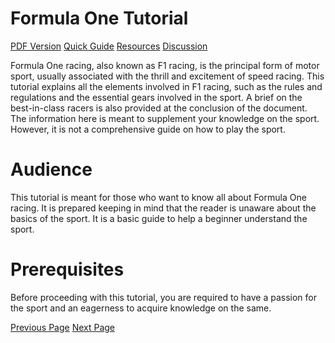 # Formula One Tutorial
[PDF Version](../formula_one/formula_one_pdf_version.md)
[Quick Guide](../formula_one/formula_one_quick_guide.md)
[Resources](../formula_one/formula_one_useful_resources.md)
[Discussion](../formula_one/formula_one_discussion.md)

Formula One racing, also known as F1 racing, is the principal form of motor sport, usually associated with the thrill and excitement of speed racing. This tutorial explains all the elements involved in F1 racing, such as the rules and regulations and the essential gears involved in the sport. A brief on the best-in-class racers is also provided at the conclusion of the document. The information here is meant to supplement your knowledge on the sport. However, it is not a comprehensive guide on how to play the sport.

# Audience
This tutorial is meant for those who want to know all about Formula One racing. It is prepared keeping in mind that the reader is unaware about the basics of the sport. It is a basic guide to help a beginner understand the sport.

# Prerequisites
Before proceeding with this tutorial, you are required to have a passion for the sport and an eagerness to acquire knowledge on the same.


[Previous Page](../formula_one/index.md) [Next Page](../formula_one/formula_one_racing_sport.md) 
